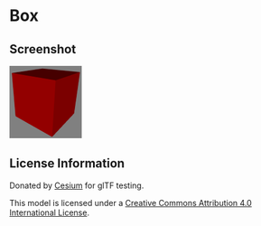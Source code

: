 # Box

## Screenshot

![screenshot](screenshot/screenshot.png)

## License Information

Donated by [Cesium](http://cesiumjs.org/) for glTF testing.

This model is licensed under a [Creative Commons Attribution 4.0 International License](http://creativecommons.org/licenses/by/4.0/).
